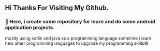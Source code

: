 ## Hi Thanks For Visiting My Github.
### 🔭 Here, i create some repository for learn and do some android application projects.
mostly using kotlin and java as a programming language
sometime i learn new other programming languages to upgrade my programming skills😄

<!--
**nanashiKey/nanashiKey** is a ✨ _special_ ✨ repository because its `README.md` (this file) appears on your GitHub profile.

Here are some ideas to get you started:

- 🔭 I’m currently working on ...
- 🌱 I’m currently learning ...
- 👯 I’m looking to collaborate on ...
- 🤔 I’m looking for help with ...
- 💬 Ask me about ...
- 📫 How to reach me: ...
- 😄 Pronouns: ...
- ⚡ Fun fact: ...
-->
